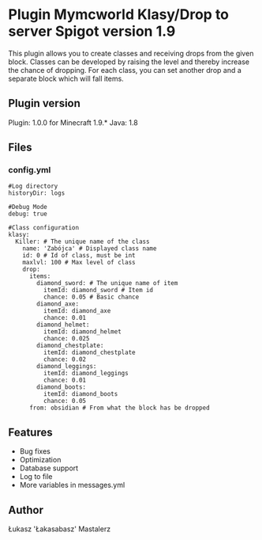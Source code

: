 # Plugin Mymcworld Klasy/Drop to server Spigot version 1.9

This plugin allows you to create classes and receiving drops from the given block. Classes can be developed by raising the level and thereby increase the chance of dropping. For each class, you can set another drop and a separate block which will fall items.

## Plugin version

Plugin: 1.0.0 for Minecraft 1.9.*
Java: 1.8

## Files
### config.yml
```
#Log directory
historyDir: logs

#Debug Mode
debug: true

#Class configuration
klasy:
  Killer: # The unique name of the class
    name: 'Zabójca' # Displayed class name
    id: 0 # Id of class, must be int
    maxlvl: 100 # Max level of class
    drop:
      items:
        diamond_sword: # The unique name of item
          itemId: diamond_sword # Item id
          chance: 0.05 # Basic chance
        diamond_axe:
          itemId: diamond_axe
          chance: 0.01
        diamond_helmet:
          itemId: diamond_helmet
          chance: 0.025
        diamond_chestplate:
          itemId: diamond_chestplate
          chance: 0.02
        diamond_leggings:
          itemId: diamond_leggings
          chance: 0.01
        diamond_boots:
          itemId: diamond_boots
          chance: 0.05
      from: obsidian # From what the block has be dropped
```

## Features

* Bug fixes
* Optimization
* Database support
* Log to file
* More variables in messages.yml

## Author

Łukasz 'Łakasabasz' Mastalerz
